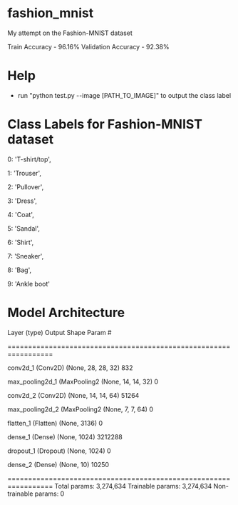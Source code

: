 # fashion_mnist
My attempt on the Fashion-MNIST dataset

Train Accuracy - 96.16%
Validation Accuracy - 92.38% 

# Help
- run   "python test.py --image [PATH_TO_IMAGE]"   to output the class label

# Class Labels for Fashion-MNIST dataset
0: 'T-shirt/top',

1: 'Trouser',

2: 'Pullover',

3: 'Dress',

4: 'Coat',

5: 'Sandal',

6: 'Shirt',

7: 'Sneaker',

8: 'Bag',

9: 'Ankle boot'


# Model Architecture

Layer (type)                 Output Shape              Param #

=================================================================

conv2d_1 (Conv2D)            (None, 28, 28, 32)        832

max_pooling2d_1 (MaxPooling2 (None, 14, 14, 32)        0

conv2d_2 (Conv2D)            (None, 14, 14, 64)        51264

max_pooling2d_2 (MaxPooling2 (None, 7, 7, 64)          0

flatten_1 (Flatten)          (None, 3136)              0

dense_1 (Dense)              (None, 1024)              3212288

dropout_1 (Dropout)          (None, 1024)              0

dense_2 (Dense)              (None, 10)                10250

=================================================================
Total params: 3,274,634     Trainable params: 3,274,634     Non-trainable params: 0

